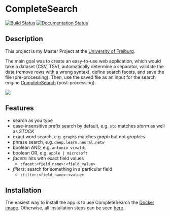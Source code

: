 # CompleteSearch

[![Build Status](https://travis-ci.org/anatskiy/CompleteSearch.svg?branch=develop)](https://travis-ci.org/anatskiy/CompleteSearch) [![Documentation Status](https://readthedocs.org/projects/completesearch/badge/?version=latest)](http://completesearch.readthedocs.io/?badge=latest)

## Description

This project is my Master Project at the [University of Freiburg](https://www.uni-freiburg.de/).

The main goal was to create an easy-to-use web application, which would take a dataset (CSV, TSV), automatically determine a separator, validate the data (remove rows with a wrong syntax), define search facets, and save the file (pre-processing). Then, use the saved file as an input for the search engine [CompleteSearch](http://ad-wiki.informatik.uni-freiburg.de/completesearch/FrontPage) (post-processing).

![](http://i.imgur.com/ZENB6Z8.png)

## Features

- search as you type
- case-insensitive prefix search by default, e.g. `sto` matches *storm* as well as *STOCK*
- exact word search, e.g. `graph$` matches *graph* but not *graphics*
- phrase search, e.g. `deep.learn.neural.netw`
- boolean AND, e.g. `antonio vivaldi`
- boolean OR, e.g. `apple | microsoft`
- *facets*: hits with exact field values
  - `:facet:<field_name>:<field_value>`
- *filters*: search for something in a particular field
  - `:filter:<field_name>:<value>`

## Installation

The easiest way to install the app is to use CompleteSearch the [Docker image](https://github.com/anatskiy/docker-completesearch). Otherwise, all installation steps can be seen [here](https://github.com/anatskiy/docker-completesearch/blob/master/Dockerfile).
